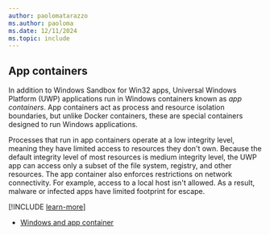 ```yaml
---
author: paolomatarazzo
ms.author: paoloma
ms.date: 12/11/2024
ms.topic: include
---
```


## App containers

In addition to Windows Sandbox for Win32 apps, Universal Windows Platform (UWP) applications run in Windows containers known as *app containers*. App containers act as process and resource isolation boundaries, but unlike Docker containers, these are special containers designed to run Windows applications.

Processes that run in app containers operate at a low integrity level, meaning they have limited access to resources they don't own. Because the default integrity level of most resources is medium integrity level, the UWP app can access only a subset of the file system, registry, and other resources. The app container also enforces restrictions on network connectivity. For example, access to a local host isn't allowed. As a result, malware or infected apps have limited footprint for escape.

[!INCLUDE [learn-more](learn-more.md)]

- [Windows and app container](/windows/apps/windows-app-sdk/migrate-to-windows-app-sdk/feature-mapping-table?source=recommendations)
